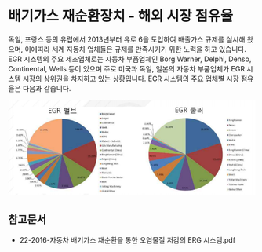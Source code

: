 # 배기가스 재순환장치 - 해외 시장 점유율

독일, 프랑스 등의 유럽에서 2013년부터 유로 6을 도입하여 배출가스 규제를 실시해 왔으며, 이에따라 세계 자동차 업체들은 규제를 만족시키기 위한 노력을 하고 있습니다. EGR 시스템의 주요 제조업체로는 자동차 부품업체인 Borg Warner, Delphi, Denso, Continental, Wells 등이 있으며 주로 미국과 독일, 일본의 자동차 부품업체가 EGR 시스템 시장의 상위권을 차지하고 있는 상황입니다.
EGR 시스템의 주요 업체별 시장 점유율은 다음과 같습니다.


![](./images/배기가스재순환장치_Q14_2_2.PNG)

## 참고문서
- 22-2016-자동차 배기가스 재순환을 통한 오염물질 저감의 ERG 시스템.pdf
